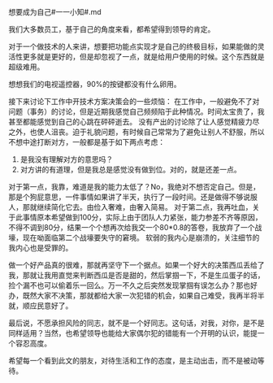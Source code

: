 想要成为自己#一一小知#.md

我们大多数员工，基于自己的角度来看，都希望得到领导的肯定。

对于一个做技术的人来讲，想要把功能点实现才是自己的终极目标，如果能做的灵活性更多就是更好的，但是却忽视了一点，就是给用户使用的时候。这个东西就是超级难用。

想想我们的电视遥控器，90%的按键都没有什么卵用。

接下来讨论下工作中开技术方案决策会的一些烦恼：
在工作中，一般避免不了对问题（事务）的讨论，但是近期我感觉自己频频陷于此种情况。时间太宝贵了，我甚至都能感觉到自己的心跳在砰砰逝去。
没有产出的讨论除了让人感觉精疲力尽之外，也使人沮丧。迫于礼貌问题，有时候自己常常为了避免让别人不舒服，所以不想中途打断对方，一般都是基于如下两点考虑：
1. 是我没有理解对方的意思吗？
2. 对方讲的有道理，但是我总是感觉没有做到位。对的，就是还差一点。

对于第一点，我靠，难道是我的能力太低了？No，我绝对不想否定自己。但是，那是个狗屁意思，一件事情如果讲了半天，执行了一段时间。还是做得不够说服人，那就继续简化它去。由俭入奢难，由奢入简易。
对于第二点，我再吐血，关于此事情原本希望做到100分，实际上由于团队人力紧张，能力参差不齐等原因，不得不调到80分，结果一个个想再次给我交一个80*0.8的答卷，我放弃了一个战壕，现在呦面临第二个战壕要失守的窘境。
软弱的我内心是崩溃的，关注细节的我内心也是受罪的。

做一个好产品真的很难，那就再坚守下一个据点。如果一个好大的决策西瓜丢给了我，那就让我用直觉来判断西瓜是否是甜的，然后掌掴一下，不是生瓜蛋子的话，捡个漏不也可以偷着乐一回么。万一不久之后突然发现掌掴有误怎么办？那也好办，既然大家不决策，那就都给大家一次犯错的机会，如果自己难受，我再半将半就，顺应民意好了。

最后说，不愿承担风险的同志，就不是一个好同志。这句话，对我，对你，是不是同样适用？当然，也希望领导也能给大家偶尔犯的错能有一个开明的认识，能提一个容忍高度。

希望每一个看到此文的朋友，对待生活和工作的态度，是主动出击，而不是被动等待。
